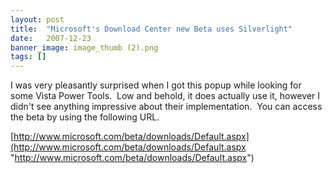 ```yaml
---
layout: post
title:  "Microsoft's Download Center new Beta uses Silverlight"
date:   2007-12-23
banner_image: image_thumb (2).png
tags: []
---
```


I was very pleasantly surprised when I got this popup while looking for some Vista Power Tools.  Low and behold, it does actually use it, however I didn't see anything impressive about their implementation.  You can access the beta by using the following URL.

[http://www.microsoft.com/beta/downloads/Default.aspx](http://www.microsoft.com/beta/downloads/Default.aspx "http://www.microsoft.com/beta/downloads/Default.aspx")